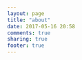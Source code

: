 ```yaml
---
layout: page
title: "about"
date: 2017-05-16 20:58
comments: true
sharing: true
footer: true
---
```

